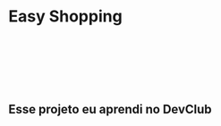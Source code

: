 <h1> Easy Shopping <h1/>
   <br>
   <br>
 <h2> Esse projeto eu aprendi no <ahref="https://rodolfomori.com.br/devclub"> DevClub <a/> <h2/>
  
